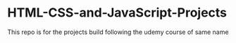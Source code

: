 # HTML-CSS-and-JavaScript-Projects
This repo is for the projects build following the udemy course of same name
